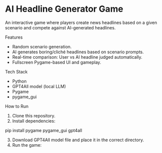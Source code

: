 # AI Headline Generator Game

An interactive game where players create news headlines based on a given scenario and compete against AI-generated headlines.

Features
- Random scenario generation.
- AI generates boring/cliché headlines based on scenario prompts.
- Real-time comparison: User vs AI headline judged automatically.
- Fullscreen Pygame-based UI and gameplay.

Tech Stack
- Python
- GPT4All model (local LLM)
- Pygame
- pygame_gui

How to Run
1. Clone this repository.
2. Install dependencies:

pip install pygame pygame_gui gpt4all

3. Download GPT4All model file and place it in the correct directory.
4. Run the game:

